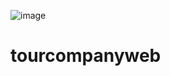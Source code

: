 ![image](https://github.com/user-attachments/assets/021fc5b6-9142-4383-9d73-4aca7265c443)
# tourcompanyweb
